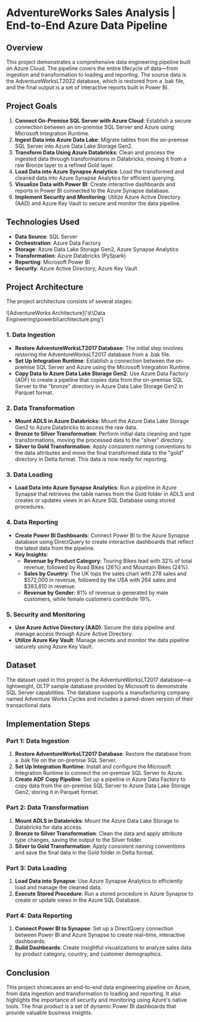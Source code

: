 # AdventureWorks Sales Analysis | End-to-End Azure Data Pipeline

## Overview
This project demonstrates a comprehensive data engineering pipeline built on Azure Cloud. The pipeline covers the entire lifecycle of data—from ingestion and transformation to loading and reporting. The source data is the AdventureWorksLT2022 database, which is restored from a .bak file, and the final output is a set of interactive reports built in Power BI.

## Project Goals
1. **Connect On-Premise SQL Server with Azure Cloud**: Establish a secure connection between an on-premise SQL Server and Azure using Microsoft Integration Runtime.
2. **Ingest Data into Azure Data Lake**: Migrate tables from the on-premise SQL Server into Azure Data Lake Storage Gen2.
3. **Transform Data Using Azure Databricks**: Clean and process the ingested data through transformations in Databricks, moving it from a raw Bronze layer to a refined Gold layer.
4. **Load Data into Azure Synapse Analytics**: Load the transformed and cleaned data into Azure Synapse Analytics for efficient querying.
5. **Visualize Data with Power BI**: Create interactive dashboards and reports in Power BI connected to the Azure Synapse database.
6. **Implement Security and Monitoring**: Utilize Azure Active Directory (AAD) and Azure Key Vault to secure and monitor the data pipeline.

## Technologies Used
- **Data Source**: SQL Server
- **Orchestration**: Azure Data Factory
- **Storage**: Azure Data Lake Storage Gen2, Azure Synapse Analytics
- **Transformation**: Azure Databricks (PySpark)
- **Reporting**: Microsoft Power BI
- **Security**: Azure Active Directory, Azure Key Vault

## Project Architecture
The project architecture consists of several stages:

![AdventureWorks Architecture]('d:\Data Engineering\powerbi\architecture.png')

### 1. Data Ingestion
- **Restore AdventureWorksLT2017 Database**: The initial step involves restoring the AdventureWorksLT2017 database from a .bak file.
- **Set Up Integration Runtime**: Establish a connection between the on-premise SQL Server and Azure using the Microsoft Integration Runtime.
- **Copy Data to Azure Data Lake Storage Gen2**: Use Azure Data Factory (ADF) to create a pipeline that copies data from the on-premise SQL Server to the "bronze" directory in Azure Data Lake Storage Gen2 in Parquet format.

### 2. Data Transformation
- **Mount ADLS in Azure Databricks**: Mount the Azure Data Lake Storage Gen2 to Azure Databricks to access the raw data.
- **Bronze to Silver Transformation**: Perform initial data cleaning and type transformations, moving the processed data to the "silver" directory.
- **Silver to Gold Transformation**: Apply consistent naming conventions to the data attributes and move the final transformed data to the "gold" directory in Delta format. This data is now ready for reporting.

### 3. Data Loading
- **Load Data into Azure Synapse Analytics**: Run a pipeline in Azure Synapse that retrieves the table names from the Gold folder in ADLS and creates or updates views in an Azure SQL Database using stored procedures.

### 4. Data Reporting
- **Create Power BI Dashboards**: Connect Power BI to the Azure Synapse database using DirectQuery to create interactive dashboards that reflect the latest data from the pipeline.
- **Key Insights**: 
  - **Revenue by Product Category**: Touring Bikes lead with 32% of total revenue, followed by Road Bikes (26%) and Mountain Bikes (24%).
  - **Sales by Country**: The UK tops the sales chart with 278 sales and $572,000 in revenue, followed by the USA with 264 sales and $383,810 in revenue.
  - **Revenue by Gender**: 81% of revenue is generated by male customers, while female customers contribute 19%.

### 5. Security and Monitoring
- **Use Azure Active Directory (AAD)**: Secure the data pipeline and manage access through Azure Active Directory.
- **Utilize Azure Key Vault**: Manage secrets and monitor the data pipeline securely using Azure Key Vault.



## Dataset
The dataset used in this project is the AdventureWorksLT2017 database—a lightweight, OLTP sample database provided by Microsoft to demonstrate SQL Server capabilities. The database supports a manufacturing company named Adventure Works Cycles and includes a pared-down version of their transactional data.

## Implementation Steps
### Part 1: Data Ingestion
1. **Restore AdventureWorksLT2017 Database**: Restore the database from a .bak file on the on-premise SQL Server.
2. **Set Up Integration Runtime**: Install and configure the Microsoft Integration Runtime to connect the on-premise SQL Server to Azure.
3. **Create ADF Copy Pipeline**: Set up a pipeline in Azure Data Factory to copy data from the on-premise SQL Server to Azure Data Lake Storage Gen2, storing it in Parquet format.

### Part 2: Data Transformation
1. **Mount ADLS in Databricks**: Mount the Azure Data Lake Storage to Databricks for data access.
2. **Bronze to Silver Transformation**: Clean the data and apply attribute type changes, saving the output to the Silver folder.
3. **Silver to Gold Transformation**: Apply consistent naming conventions and save the final data in the Gold folder in Delta format.

### Part 3: Data Loading
1. **Load Data into Synapse**: Use Azure Synapse Analytics to efficiently load and manage the cleaned data.
2. **Execute Stored Procedure**: Run a stored procedure in Azure Synapse to create or update views in the Azure SQL Database.

### Part 4: Data Reporting
1. **Connect Power BI to Synapse**: Set up a DirectQuery connection between Power BI and Azure Synapse to create real-time, interactive dashboards.
2. **Build Dashboards**: Create insightful visualizations to analyze sales data by product category, country, and customer demographics.

## Conclusion
This project showcases an end-to-end data engineering pipeline on Azure, from data ingestion and transformation to loading and reporting. It also highlights the importance of security and monitoring using Azure's native tools. The final product is a set of dynamic Power BI dashboards that provide valuable business insights.

